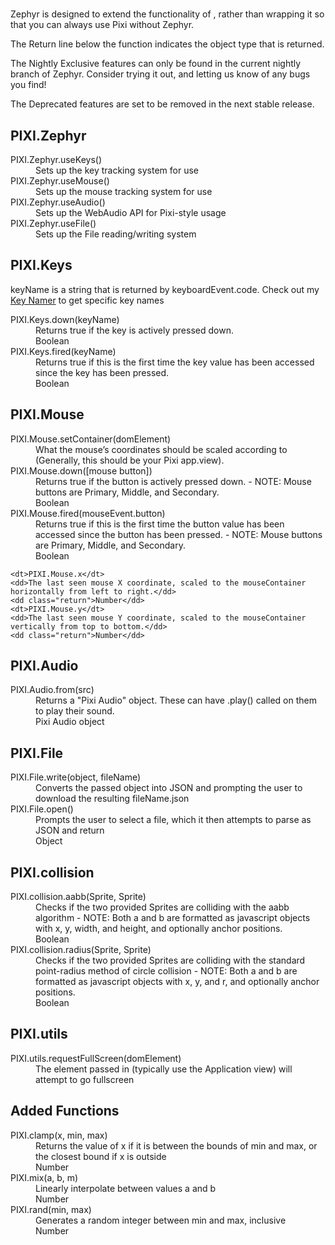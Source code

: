 <h1></h1>
  <p>Zephyr is designed to extend the functionality of <span id="compatibility"></span>, rather than wrapping it so that you can always use Pixi
    without Zephyr.</p>
  <p>The <span class="return">Return</span> line below the function indicates the object type that is returned.</p>
  <p>The <span class="nightly">Nightly Exclusive</span> features can only be found in the current nightly branch of Zephyr. Consider trying it out, and letting us know of any bugs you find!</p>
  <p>The <span class="deprecated">Deprecated</span> features are set to be removed in the next stable release.</p>
  <h2>PIXI.Zephyr</h2>
  <dl>
    <dt>PIXI.Zephyr.useKeys()</dt>
    <dd>Sets up the key tracking system for use</dd>
    <dt>PIXI.Zephyr.useMouse()</dt>
    <dd>Sets up the mouse tracking system for use</dd>
    <dt>PIXI.Zephyr.useAudio()</dt>
    <dd>Sets up the WebAudio API for Pixi-style usage</dd>
    <dt>PIXI.Zephyr.useFile()</dt>
    <dd>Sets up the File reading/writing system</dd>
  </dl>
  <h2>PIXI.Keys</h2>
  <p>keyName is a string that is returned by keyboardEvent.code. Check out my <a href="keyName.html">Key Namer</a> to get specific key names</p>
  <dl>
    <dt>PIXI.Keys.down(keyName)</dt>
    <dd>Returns true if the key is actively pressed down.</dd>
    <dd class="return">Boolean</dd>
    <dt>PIXI.Keys.fired(keyName)</dt>
    <dd>Returns true if this is the first time the key value has been accessed since the key has been pressed.</dd>
    <dd class="return">Boolean</dd>
  </dl>
  <h2>PIXI.Mouse</h2>
  <dl>
    <dt>PIXI.Mouse.setContainer(domElement)</dt>
    <dd>What the mouse’s coordinates should be scaled according to (Generally, this should be your Pixi app.view).</dd>
    <dt>PIXI.Mouse.down([mouse button])</dt>
    <dd>Returns true if the button is actively pressed down. - NOTE: Mouse buttons are Primary, Middle, and Secondary.</dd>
    <dd class="return">Boolean</dd>
    <dt>PIXI.Mouse.fired(mouseEvent.button)</dt>
    <dd>Returns true if this is the first time the button value has been accessed since the button has been pressed. - NOTE: Mouse buttons are Primary, Middle, and Secondary.</dd>
    <dd class="return">Boolean</dd>

    <dt>PIXI.Mouse.x</dt>
    <dd>The last seen mouse X coordinate, scaled to the mouseContainer horizontally from left to right.</dd>
    <dd class="return">Number</dd>
    <dt>PIXI.Mouse.y</dt>
    <dd>The last seen mouse Y coordinate, scaled to the mouseContainer vertically from top to bottom.</dd>
    <dd class="return">Number</dd>
  </dl>
  <h2>PIXI.Audio</h2>
  <dl>
    <dt>PIXI.Audio.from(src)</dt>
    <dd>Returns a "Pixi Audio" object. These can have .play() called on them to play their sound.</dd>
    <dd class="return">Pixi Audio object</dd>
  </dl>
  <h2>PIXI.File</h2>
  <dl>
    <dt>PIXI.File.write(object, fileName)</dt>
    <dd>Converts the passed object into JSON and prompting the user to download the resulting fileName.json</dd>
    <dt>PIXI.File.open()</dt>
    <dd>Prompts the user to select a file, which it then attempts to parse as JSON and return</dd>
    <dd class="return">Object</dd>
  </dl>
  <h2>PIXI.collision</h2>
  <dl>
    <dt>PIXI.collision.aabb(Sprite, Sprite)</dt>
    <dd>Checks if the two provided Sprites are colliding with the aabb algorithm - NOTE: Both a and b are formatted as javascript objects with x, y, width, and height, and optionally anchor positions.</dd>
    <dd class="return">Boolean</dd>
    <dt>PIXI.collision.radius(Sprite, Sprite)</dt>
    <dd>Checks if the two provided Sprites are colliding with the standard point-radius method of circle collision - NOTE: Both a and b are formatted as javascript objects with x, y, and r, and optionally anchor positions.</dd>
    <dd class="return">Boolean</dd>
  </dl>
  <h2>PIXI.utils</h2>
  <dl>
    <dt>PIXI.utils.requestFullScreen(domElement)</dt>
    <dd>The element passed in (typically use the Application view) will attempt to go fullscreen</dd>
  </dl>
  <h2>Added Functions</h2>
  <dl>
    <dt>PIXI.clamp(x, min, max)</dt>
    <dd>Returns the value of x if it is between the bounds of min and max, or the closest bound if x is outside</dd>
    <dd class="return">Number</dd>
    <dt>PIXI.mix(a, b, m)</dt>
    <dd>Linearly interpolate between values a and b</dd>
    <dd class="return">Number</dd>
    <dt>PIXI.rand(min, max)</dt>
    <dd>Generates a random integer between min and max, inclusive</dd>
    <dd class="return">Number</dd>
  </dl>